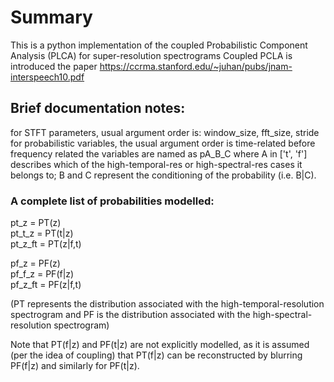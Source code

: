 # Summary
This is a python implementation of the coupled Probabilistic Component Analysis (PLCA) for super-resolution spectrograms
Coupled PCLA is introduced the paper https://ccrma.stanford.edu/~juhan/pubs/jnam-interspeech10.pdf

## Brief documentation notes:


for STFT parameters, usual argument order is: window_size, fft_size, stride
for probabilistic variables, the usual argument order is time-related before frequency related
the variables are named as pA_B_C
where A in ['t', 'f'] describes which of the high-temporal-res or high-spectral-res cases it belongs to;
B and C represent the conditioning of the probability (i.e. B|C).
### A complete list of probabilities modelled:

pt_z = PT(z)  
pt_t_z = PT(t|z)  
pt_z_ft = PT(z|f,t)  

pf_z = PF(z)  
pf_f_z = PF(f|z)  
pf_z_ft = PF(z|f,t)  

(PT represents the distribution associated with the high-temporal-resolution spectrogram
and PF is the distribution associated with the high-spectral-resolution spectrogram)

Note that PT(f|z) and PF(t|z) are not explicitly modelled, as it is assumed
(per the idea of coupling)
that PT(f|z) can be reconstructed by blurring PF(f|z) and similarly for PF(t|z).